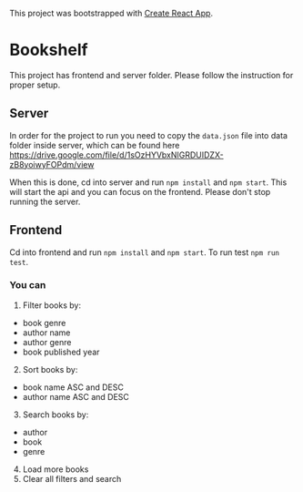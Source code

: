 This project was bootstrapped with [Create React App](https://github.com/facebook/create-react-app).

# Bookshelf
This project has frontend and server folder. Please follow the instruction for proper setup.

## Server
In order for the project to run you need to copy the `data.json` file into data folder inside server,
which can be found here https://drive.google.com/file/d/1sOzHYVbxNIGRDUIDZX-zB8yoiwyFOPdm/view

When this is done, cd into server and run `npm install` and `npm start`. This will start the api and you can focus on the frontend. Please don't stop running the server.

## Frontend
Cd into frontend and run `npm install` and `npm start`. To run test `npm run test`.

### You can

1. Filter books by:
- book genre
- author name
- author genre
- book published year

2. Sort books by:
- book name ASC and DESC
- author name ASC and DESC

3. Search books by:
- author
- book
- genre

4. Load more books
5. Clear all filters and search
